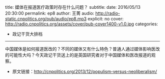 title: 媒体在报道医疗政策时存在什么问题？
subtitle: 
date: 2016/05/13 20:30:00
permalink: ep8
author: 王菁
audio: http://radio-static.cnpolitics.org/pub/audio/ep8.mp3
explicit: no
cover: http://radio.cnpolitics.org/assets/cover/pub-cover1400-v1.0.jpg
categories:
- 政记干货大排档
---
中国媒体是如何报道医改的？不同的媒体又有什么特色？普通人通过媒体影响医改的可能性大吗？今天政记干货送上的是英国研究者对于中国媒体和医改报道的观察。

- 原文链接：<http://cnpolitics.org/2013/12/populism-versus-neoliberalism/>

